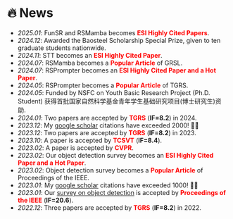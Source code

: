 # 🔥 News
- *2025.01*: FunSR and RSMamba becomes **<font color="red">ESI Highly Cited Papers</font>**.
- *2024.12*: Awarded the Baosteel Scholarship Special Prize, given to ten graduate students nationwide.
- *2024.11*: STT becomes an **<font color="red">ESI Highly Cited Paper</font>**.
- *2024.07*: RSMamba becomes a **<font color="red">Popular Article</font>** of GRSL.
- *2024.07*: RSPrompter becomes an **<font color="red">ESI Highly Cited Paper and a Hot Paper</font>**.
- *2024.05*: RSPrompter becomes a **<font color="red">Popular Article</font>** of TGRS.
- *2024.05*: Funded by NSFC on Youth Basic Research Project (Ph.D. Student) 获得首批国家自然科学基金青年学生基础研究项目(博士研究生)资助.
- *2024.01*: Two papers are accepted by **<font color="red">TGRS</font>** (**IF=8.2**) in 2024.
- *2023.12*: My [google scholar](https://scholar.google.com/citations?user=5RF4ia8AAAAJ) citations have exceeded 2000! 🎉🎉 
- *2023.12*: Two papers are accepted by **<font color="red">TGRS</font>** (**IF=8.2**) in 2023.
- *2023.10*: A paper is accepted by **<font color="red">TCSVT</font>** (**IF=8.4**).
- *2023.02*: A paper is accepted by **<font color="red">CVPR</font>**.
- *2023.02*: Our object detection survey becomes an **<font color="red">ESI Highly Cited Paper and a Hot Paper</font>**.
- *2023.02*: Object detection survey becomes a **<font color="red">Popular Article</font>** of Proceedings of the IEEE.
- *2023.01*: My [google scholar](https://scholar.google.com/citations?user=5RF4ia8AAAAJ) citations have exceeded 1000! 🎉🎉 
- *2023.01*: Our [survey on object detection](https://arxiv.org/abs/1905.05055) is accepted by **<font color="red">Proceedings of the IEEE</font>** (**IF=20.6**).
- *2022.12*: Three papers are accepted by **<font color="red">TGRS</font>** (**IF=8.2**) in 2022.
